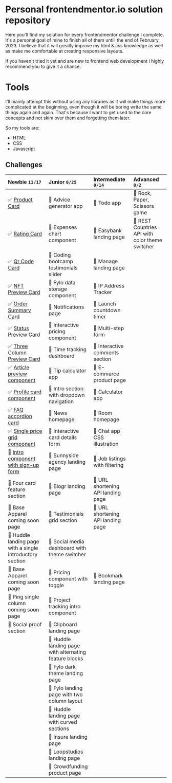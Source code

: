 # Personal frontendmentor.io solution repository

Here you'll find my solution for every frontendmentor challenge I complete.
It's a personal goal of mine to finish all of them untill the end of February 2023.
I believe that it will greatly improve my html & css knowledge as well as make me comfortable at creating responsive layouts.

If you haven't tried it yet and are new to frontend web development I highly recommend you to give it a chance.

# Tools
I'll mainly attempt this without using any libraries as it will make things more complicated at the beginning, even though it will be boring write the same things again and again. That's because I want to get used to the core concepts and not skim over them and forgetting them later.

So my tools are:
- HTML
- CSS
- Javascript

## Challenges

| Newbie `11/17` | Junior `0/25` | Intermediate `0/14` | Advanced `0/2` |
|:-------|:-------|:-------------|:---------|
| :white_check_mark: [Product Card](https://dalebezolli.github.io/frontendmentor.io/product-card/index.html) | :black_square_button: Advice generator app | :black_square_button: Todo app | :black_square_button: Rock, Paper, Scissors game |
| :white_check_mark: [Rating Card](https://dalebezolli.github.io/frontendmentor.io/rating-card/index.html) | :black_square_button: Expenses chart component | :black_square_button: Easybank landing page | :black_square_button: REST Countries API with color theme switcher |
| :white_check_mark: [Qr Code Card](https://dalebezolli.github.io/frontendmentor.io/qr-code-card/index.html) | :black_square_button: Coding bootcamp testimonials slider | :black_square_button: Manage landing page | |
| :white_check_mark: [NFT Preview Card](https://dalebezolli.github.io/frontendmentor.io/nft-preview-card/index.html) | :black_square_button: Fylo data storage component | :black_square_button: IP Address Tracker | |
| :white_check_mark: [Order Summary Card](https://dalebezolli.github.io/frontendmentor.io/order-summary-card/index.html) | :black_square_button: Notifications page | :black_square_button: Launch countdown timer | |
| :white_check_mark: [Status Preview Card](https://dalebezolli.github.io/frontendmentor.io/stats-preview-card/index.html) | :black_square_button: Interactive pricing component | :black_square_button: Multi-step form | |
| :white_check_mark: [Three Column Preview Card](https://dalebezolli.github.io/frontendmentor.io/three-column-preview-card/index.html) | :black_square_button: Time tracking dashboard | :black_square_button: Interactive comments section | |
| :white_check_mark: [Article preview component](https://dalebezolli.github.io/frontendmentor.io/article-preview-component/index.html) | :black_square_button: Tip calculator app | :black_square_button: E-commerce product page | |
| :white_check_mark: [Profile card component](https://dalebezolli.github.io/frontendmentor.io/profile-card/index.html) | :black_square_button: Intro section with dropdown navigation | :black_square_button: Calculator app | |
| :white_check_mark: [FAQ accordion card](https://dalebezolli.github.io/frontendmentor.io/faq-accordion-card/index.html) | :black_square_button: News homepage | :black_square_button: Room homepage | |
| :white_check_mark: [Single price grid component](https://dalebezolli.github.io/frontendmentor.io/single-price-grid/index.html) | :black_square_button: Interactive card details form | :black_square_button: Chat app CSS illustration | |
| :black_square_button: [Intro component with sign-up form](https://dalebezolli.github.io/frontendmentor.io/intro-component-with-signup-form/index.html) | :black_square_button: Sunnyside agency landing page | :black_square_button: Job listings with filtering | |
| :black_square_button: Four card feature section | :black_square_button: Blogr landing page | :black_square_button: URL shortening API landing page | |
| :black_square_button: Base Apparel coming soon page | :black_square_button: Testimonials grid section | :black_square_button: URL shortening API landing page | |
| :black_square_button: Huddle landing page with a single introductory section | :black_square_button: Social media dashboard with theme switcher | |
| :black_square_button: Base Apparel coming soon page | :black_square_button: Pricing component with toggle | :black_square_button: Bookmark landing page | |
| :black_square_button: Ping single column coming soon page | :black_square_button: Project tracking intro component | | |
| :black_square_button: Social proof section | :black_square_button: Clipboard landing page | | |
| | :black_square_button: Huddle landing page with alternating feature blocks | | |
| | :black_square_button: Fylo dark theme landing page | | |
| | :black_square_button: Fylo landing page with two column layout | | |
| | :black_square_button: Huddle landing page with curved sections | | |
| | :black_square_button: Insure landing page | | |
| | :black_square_button: Loopstudios landing page | | |
| | :black_square_button: Crowdfunding product page | | |
